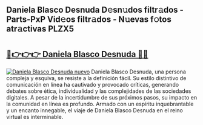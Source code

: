 ## Daniela Blasco Desnuda D𝚎sn𝚞dos filtr𝚊dos - Parts-PxP Vid𝚎os filtr𝚊dos - N𝚞evas f𝚘tos atr𝚊ctivas PLZX5

# <h2><a href="http://mb0ccv.tromn.icu/?c=Daniela+Blasco+Desnuda">🔗👉👉👉 Daniela Blasco Desnuda 🔗🔗</a></h2>

[![Daniela Blasco Desnuda nuevo](https://i.imgur.com/pEAQMta.gif)](http://mb0ccv.tromn.icu/?c=Daniela+Blasco+Desnuda)
Daniela Blasco Desnuda, una persona compleja y esquiva, se resiste a la definición fácil. Su estilo distintivo de comunicación en línea ha cautivado y provocado críticas, generando debates sobre ética, individualidad y las complejidades de las sociedades digitales. A pesar de la incertidumbre de sus próximos pasos, su impacto en la comunidad en línea es profundo. Armado con un espíritu inquebrantable y un encanto innegable, el viaje de Daniela Blasco Desnuda en el reino virtual es interminable.
